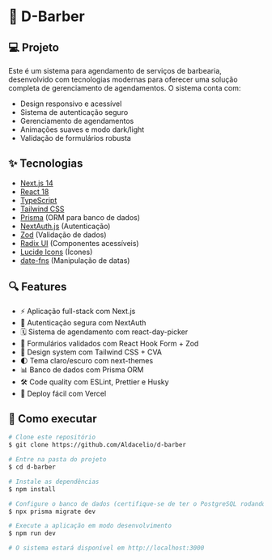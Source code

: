 # 🚀 D-Barber

## 💻 Projeto

Este é um sistema para agendamento de serviços de barbearia, desenvolvido com tecnologias modernas para oferecer uma solução completa de gerenciamento de agendamentos. O sistema conta com:

- Design responsivo e acessível
- Sistema de autenticação seguro
- Gerenciamento de agendamentos
- Animações suaves e modo dark/light
- Validação de formulários robusta

## ✨ Tecnologias

- [Next.js 14](https://nextjs.org/)
- [React 18](https://reactjs.org)
- [TypeScript](https://www.typescriptlang.org/)
- [Tailwind CSS](https://tailwindcss.com/)
- [Prisma](https://www.prisma.io/) (ORM para banco de dados)
- [NextAuth.js](https://next-auth.js.org/) (Autenticação)
- [Zod](https://zod.dev/) (Validação de dados)
- [Radix UI](https://www.radix-ui.com/) (Componentes acessíveis)
- [Lucide Icons](https://lucide.dev/) (Ícones)
- [date-fns](https://date-fns.org/) (Manipulação de datas)

## 🔍 Features

- ⚡ Aplicação full-stack com Next.js
- 🔐 Autenticação segura com NextAuth
- 🗓️ Sistema de agendamento com react-day-picker
- 📝 Formulários validados com React Hook Form + Zod
- 🎨 Design system com Tailwind CSS + CVA
- 🌓 Tema claro/escuro com next-themes
- 📊 Banco de dados com Prisma ORM
- 🛠️ Code quality com ESLint, Prettier e Husky
- 🚀 Deploy fácil com Vercel

## 🚀 Como executar

```bash
# Clone este repositório
$ git clone https://github.com/Aldacelio/d-barber

# Entre na pasta do projeto
$ cd d-barber

# Instale as dependências
$ npm install

# Configure o banco de dados (certifique-se de ter o PostgreSQL rodando)
$ npx prisma migrate dev

# Execute a aplicação em modo desenvolvimento
$ npm run dev

# O sistema estará disponível em http://localhost:3000
